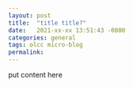 ```yaml
---
layout: post
title:  "title title?" 
date:   2021-xx-xx 13:51:43 -0800
categories: general
tags: olcc micro-blog
permalink:
---
```

put content here